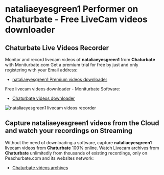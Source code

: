 # nataliaeyesgreen1 Performer on Chaturbate - Free LiveCam videos downloader

## Chaturbate Live Videos Recorder

Monitor and record livecam videos of **nataliaeyesgreen1** from **Chaturbate** with Moniturbate.com
Get a premium trial for free by just and only registering with your Email address:
* [nataliaeyesgreen1 Premium videos downloader](https://moniturbate.com/request-demo-licence-key.html)

Free livecam videos downloader - Moniturbate Software:
* [Chaturbate videos downloader](https://moniturbate.com/moniturbate-download-software.html)

![nataliaeyesgreen1 livecam videos recorder](https://peachurnet.com/templates/moniturbate-software.png)


## Capture nataliaeyesgreen1 videos from the Cloud and watch your recordings on Streaming

Without the need of downloading a software, capture **nataliaeyesgreen1** livecam videos from **Chaturbate** 100% online.
Watch Livecam archives from **Chaturbate** unlimitedly from thousands of existing recordings, only on Peachurbate.com and its websites network:
* [Chaturbate videos archives](https://peachurnet.com/)